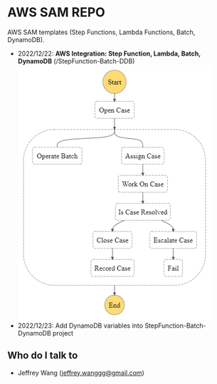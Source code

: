 # AWS SAM REPO
AWS SAM templates (Step Functions, Lambda Functions, Batch, DynamoDB).

- 2022/12/22: **AWS Integration: Step Function, Lambda, Batch, DynamoDB** (/StepFunction-Batch-DDB)
![stepfunction.png](statemachine-graph.png)
- 2022/12/23: Add DynamoDB variables into StepFunction-Batch-DynamoDB project

## Who do I talk to <a name = "author"></a>
- Jeffrey Wang (jeffrey.wanggg@gmail.com)
